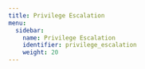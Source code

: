 ```yaml
---
title: Privilege Escalation
menu:
  sidebar:
    name: Privilege Escalation
    identifier: privilege_escalation
    weight: 20
---
```

